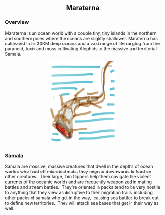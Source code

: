<h2 align="center"> Maraterna </h2>

### Overview

Maraterna is an ocean world with a couple tiny, tiny islands in the northern and southern poles where the oceans are slightly shallower.  Maraterna has cultivated in its 30KM deep oceans and a vast range of life ranging from the paranoid, toxic and moss cultivating Alephids to the massive and territorial Samala.

<p align="center">
<img src="https://github.com/Insculpo/Sandbox_Galaxy/blob/Galactic/Stellar_Abyss_Setting_Bible/Photo_Directory/Samala.png" width="210" height="270">
</p>

### Samala

Samala are massive, massive creatures that dwell in the depths of ocean worlds who feed off microbial mats, they migrate downwards to feed on other creatures.  Their large, thin flippers help them navigate the violent currents of the oceanic worlds and are frequently weaponized in mating battles and stream battles.  They're oriented in packs tend to be very hostile to anything that they view as disruptive to their migration trails, including other packs of samala who get in the way,  causing sea battles to break out to define new territories.  They will attack sea bases that get in their way as well.
